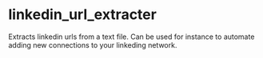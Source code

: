 # linkedin_url_extracter

Extracts linkedin urls from a text file. Can be used for instance to automate adding new connections to your linkeding network. 